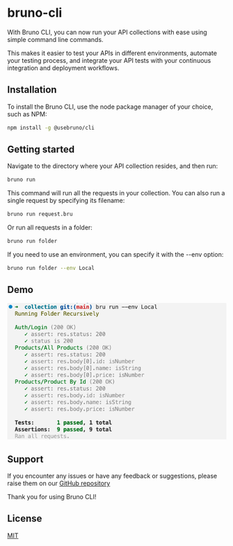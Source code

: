 # bruno-cli

With Bruno CLI, you can now run your API collections with ease using simple command line commands.

This makes it easier to test your APIs in different environments, automate your testing process, and integrate your API tests with your continuous integration and deployment workflows.

## Installation
To install the Bruno CLI, use the node package manager of your choice, such as NPM:
```bash
npm install -g @usebruno/cli
```

## Getting started
Navigate to the directory where your API collection resides, and then run:
```bash
bruno run
```
This command will run all the requests in your collection. You can also run a single request by specifying its filename:

```bash
bruno run request.bru
```

Or run all requests in a folder:
```bash
bruno run folder
```

If you need to use an environment, you can specify it with the --env option:
```bash
bruno run folder --env Local
```

## Demo
![demo](assets/images/cli-demo.png)

## Support
If you encounter any issues or have any feedback or suggestions, please raise them on our [GitHub repository](https://github.com/usebruno/bruno)

Thank you for using Bruno CLI!


## License
[MIT](license.md)